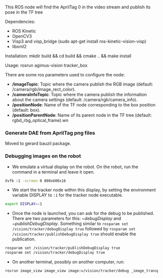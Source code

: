 This ROS node will find the AprilTag 0 in the video stream and publish its pose in the TF tree


Dependencies:
* ROS Kinetic
* OpenCV3
* Visp3 and visp\_bridge (sudo apt-get install ros-kinetic-vision-visp)
* libxml2


Installation:
mkdir build && cd build && cmake .. && make install

Usage:
rosrun agimus-vision tracker\_box

There are some ros parameters used to configure the node:
* **/imageTopic**: Topic where the camera publish the RGB image (default: /camera/rgb/image\_rect\_color).
* **/cameraInfoTopic**: Topic where the camera publish the information about the camera settings (default: /camera/rgb/camera\_info).
* **/positionNode**: Name of the TF node corresponding to the box position (default: box).
* **/positionParentNode**: Name of its parent node in the TF tree (default: rgbd\_rbg\_optical\_frame).wn

### Generate DAE from AprilTag png files

Moved to gerard bauzil package.

### Debugging images on the robot

- We emulate a virtual display on the robot. On the robot, run the
  command in a terminal and leave it open.
```bash
Xvfb :1 -screen 0 800x600x16
```
- We start the tracker node within this display, by setting the environment
  variable DISPLAY to `:1` for the tracker node executable.
```bash
export DISPLAY=:1
```
- Once the node is launched, you can ask for the debug to be published. There
  are two parameters for this: *~debugDisplay* and *~publishDebugDisplay*.
  Something similar to `rosparam set /vision/tracker/debugDisplay true` followed
  by `rosparam set /vision/tracker/publishDebugDisplay true` should enable the
  publication.
```bash
rosparam set /vision/tracker/publishDebugDisplay true
rosparam set /vision/tracker/debugDisplay true
```
- On another terminal, possibly on another computer, run:
```bash
rosrun image_view image_view image:=/vision/tracker/debug _image_transport:=compressed
```
